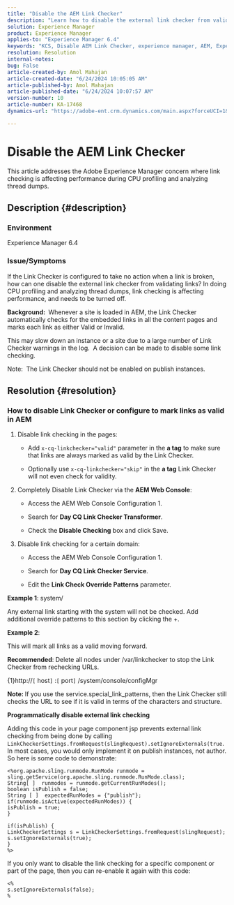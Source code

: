 ```yaml
---
title: "Disable the AEM Link Checker"
description: "Learn how to disable the external link checker from validating links in Adobe Experience Manager (AEM)."
solution: Experience Manager
product: Experience Manager
applies-to: "Experience Manager 6.4"
keywords: "KCS, Disable AEM Link Checker, experience manager, AEM, Experience Manager"
resolution: Resolution
internal-notes: 
bug: False
article-created-by: Amol Mahajan
article-created-date: "6/24/2024 10:05:05 AM"
article-published-by: Amol Mahajan
article-published-date: "6/24/2024 10:07:57 AM"
version-number: 10
article-number: KA-17468
dynamics-url: "https://adobe-ent.crm.dynamics.com/main.aspx?forceUCI=1&pagetype=entityrecord&etn=knowledgearticle&id=9c53ab35-1132-ef11-840a-6045bd02de5c"

---
```

# Disable the AEM Link Checker


This article addresses the Adobe Experience Manager concern where link checking is affecting performance during CPU profiling and analyzing thread dumps.

## Description {#description}


### <b>Environment</b>

Experience Manager 6.4

### <b>Issue/Symptoms</b>

If the Link Checker is configured to take no action when a link is broken, how can one disable the external link checker from validating links? In doing CPU profiling and analyzing thread dumps, link checking is affecting performance, and needs to be turned off.

<b>Background: </b> Whenever a site is loaded in AEM, the Link Checker automatically checks for the embedded links in all the content pages and marks each link as either Valid or Invalid.

This may slow down an instance or a site due to a large number of Link Checker warnings in the log.  A decision can be made to disable some link checking.

Note:  The Link Checker should not be enabled on publish instances.


## Resolution {#resolution}


### How to disable Link Checker or configure to mark links as valid in AEM

1. Disable link checking in the pages:

    - Add `x-cq-linkchecker="valid"` parameter in the <b>a tag</b> to make sure that links are always marked as valid by the Link Checker.


    - Optionally use `x-cq-linkchecker="skip"` in the <b>a tag</b> Link Checker will not even check for validity.
2. Completely Disable Link Checker via the <b>AEM Web Console</b>:
    - Access the AEM Web Console Configuration 1.


    - Search for <b>Day CQ Link Checker Transformer</b>.


    - Check the <b>Disable Checking</b> box and click Save.
3. Disable link checking for a certain domain:
    - Access the AEM Web Console Configuration 1.


    - Search for <b>Day CQ Link Checker Service</b>.


    - Edit the <b>Link Check Override Patterns</b> parameter.


<b>Example 1</b>: system/

Any external link starting with the system will not be checked. Add additional override patterns to this section by clicking the +.

<b>Example 2</b>: 

This will mark all links as a valid moving forward.

<b>Recommended</b>: Delete all nodes under /var/linkchecker to stop the Link Checker from rechecking URLs.

{1}http://`[` host`]` :`[` port`]` /system/console/configMgr

<b>Note: </b>If you use the service.special_link_patterns, then the Link Checker still checks the URL to see if it is valid in terms of the characters and structure.

<b>Programmatically disable external link checking</b>

Adding this code in your page component jsp prevents external link checking from being done by calling `LinkCheckerSettings.fromRequest(slingRequest).setIgnoreExternals(true`. In most cases, you would only implement it on publish instances, not author. So here is some code to demonstrate:




```
<%org.apache.sling.runmode.RunMode runmode = sling.getService(org.apache.sling.runmode.RunMode.class);
String[ ]  runmodes = runmode.getCurrentRunModes();
boolean isPublish = false;
String [ ]  expectedRunModes = {"publish"};
if(runmode.isActive(expectedRunModes)) {
isPublish = true;
}

if(isPublish) {
LinkCheckerSettings s = LinkCheckerSettings.fromRequest(slingRequest);
s.setIgnoreExternals(true);
}
%>
```




If you only want to disable the link checking for a specific component or part of the page, then you can re-enable it again with this code:


```
<%
s.setIgnoreExternals(false);
%
```

